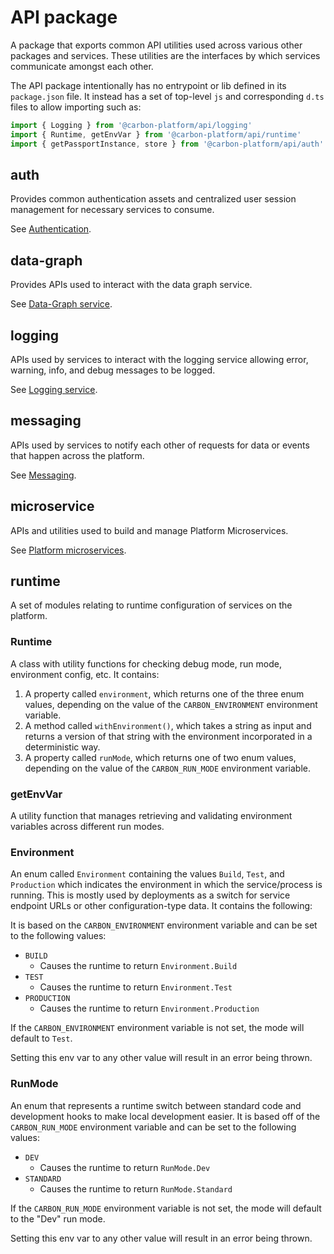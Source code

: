 # API package

A package that exports common API utilities used across various other packages and services. These
utilities are the interfaces by which services communicate amongst each other.

The API package intentionally has no entrypoint or lib defined in its `package.json` file. It
instead has a set of top-level `js` and corresponding `d.ts` files to allow importing such as:

```ts
import { Logging } from '@carbon-platform/api/logging'
import { Runtime, getEnvVar } from '@carbon-platform/api/runtime'
import { getPassportInstance, store } from '@carbon-platform/api/auth'
```

## auth

Provides common authentication assets and centralized user session management for necessary services
to consume.

See [Authentication](./authentication.md).

## data-graph

Provides APIs used to interact with the data graph service.

See [Data-Graph service](./services-data-graph.md).

## logging

APIs used by services to interact with the logging service allowing error, warning, info, and debug
messages to be logged.

See [Logging service](./services-logging.md).

## messaging

APIs used by services to notify each other of requests for data or events that happen across the
platform.

See [Messaging](./messaging.md).

## microservice

APIs and utilities used to build and manage Platform Microservices.

See [Platform microservices](./platform-microservices.md).

## runtime

A set of modules relating to runtime configuration of services on the platform.

### Runtime

A class with utility functions for checking debug mode, run mode, environment config, etc. It
contains:

1. A property called `environment`, which returns one of the three enum values, depending on the
   value of the `CARBON_ENVIRONMENT` environment variable.
2. A method called `withEnvironment()`, which takes a string as input and returns a version of that
   string with the environment incorporated in a deterministic way.
3. A property called `runMode`, which returns one of two enum values, depending on the value of the
   `CARBON_RUN_MODE` environment variable.

### getEnvVar

A utility function that manages retrieving and validating environment variables across different run
modes.

### Environment

An enum called `Environment` containing the values `Build`, `Test`, and `Production` which indicates
the environment in which the service/process is running. This is mostly used by deployments as a
switch for service endpoint URLs or other configuration-type data. It contains the following:

It is based on the `CARBON_ENVIRONMENT` environment variable and can be set to the following values:

- `BUILD`
  - Causes the runtime to return `Environment.Build`
- `TEST`
  - Causes the runtime to return `Environment.Test`
- `PRODUCTION`
  - Causes the runtime to return `Environment.Production`

If the `CARBON_ENVIRONMENT` environment variable is not set, the mode will default to `Test`.

Setting this env var to any other value will result in an error being thrown.

### RunMode

An enum that represents a runtime switch between standard code and development hooks to make local
development easier. It is based off of the `CARBON_RUN_MODE` environment variable and can be set to
the following values:

- `DEV`
  - Causes the runtime to return `RunMode.Dev`
- `STANDARD`
  - Causes the runtime to return `RunMode.Standard`

If the `CARBON_RUN_MODE` environment variable is not set, the mode will default to the "Dev" run
mode.

Setting this env var to any other value will result in an error being thrown.
